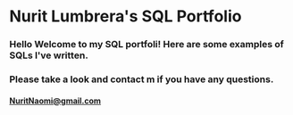 # Nurit Lumbrera's SQL Portfolio
### Hello Welcome to my SQL portfoli! Here are some examples of SQLs I've written.
### Please take a look and contact m if you have any questions.
#### NuritNaomi@gmail.com
